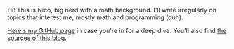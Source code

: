 Hi! This is Nico, big nerd with a math background. I'll write irregularly on
topics that interest me, mostly math and programming (duh).

[Here's my GitHub page](http://github.com/nschloe) in case you're in for a deep
dive. You'll also find [the sources of this
blog](https://github.com/nschloe/nschloe.github.io).
